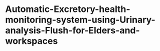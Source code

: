 # Automatic-Excretory-health-monitoring-system-using-Urinary-analysis-Flush-for-Elders-and-workspaces